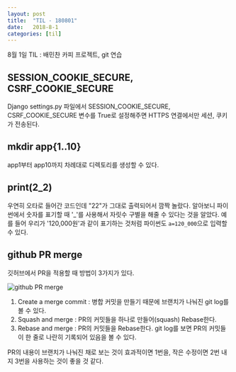 ```yaml
---
layout: post
title:  "TIL - 180801"
date:   2018-8-1
categories: [til]
---
```


8월 1일 TIL : 배민찬 카피 프로젝트, git 연습

## SESSION_COOKIE_SECURE, CSRF_COOKIE_SECURE

Django settings.py 파일에서 SESSION_COOKIE_SECURE, CSRF_COOKIE_SECURE 변수를 True로 설정해주면 HTTPS 연결에서만 세션, 쿠키가 전송된다.

## mkdir app{1..10}

app1부터 app10까지 차례대로 디렉토리를 생성할 수 있다.

## print(2_2)

우연히 오타로 들어간 코드인데 "22"가 그대로 출력되어서 깜짝 놀랐다. 알아보니 파이썬에서 숫자를 표기할 때 '_'를 사용해서 자릿수 구별을 해줄 수 있다는 것을 알았다. 예를 들어 우리가 '120,000원'과 같이 표기하는 것처럼 파이썬도 `a=120_000`으로 입력할 수 있다.

## github PR merge

깃허브에서 PR을 적용할 때 방법이 3가지가 있다.

![github PR merge](https://help.github.com/assets/images/help/pull_requests/select-rebase-and-merge-from-drop-down-menu.png)

1. Create a merge commit : 병합 커밋을 만들기 때문에 브랜치가 나눠진 git log를 볼 수 있다.
2. Squash and merge : PR의 커밋들을 하나로 만들어(squash) Rebase한다.
3. Rebase and merge : PR의 커밋들을 Rebase한다. git log를 보면 PR의 커밋들이 한 줄로 나란히 기록되어 있음을 볼 수 있다.

PR의 내용이 브랜치가 나눠진 채로 보는 것이 효과적이면 1번을, 작은 수정이면 2번 내지 3번을 사용하는 것이 좋을 것 같다.
